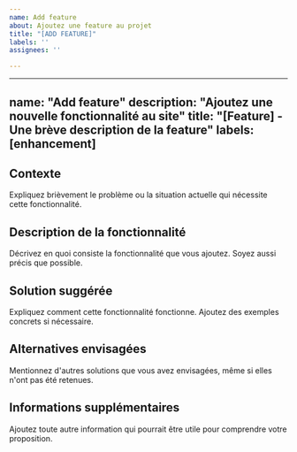 ```yaml
---
name: Add feature
about: Ajoutez une feature au projet
title: "[ADD FEATURE]"
labels: ''
assignees: ''

---
```


---
name: "Add feature"
description: "Ajoutez une nouvelle fonctionnalité au site"
title: "[Feature] - Une brève description de la feature"
labels: [enhancement]
---

## Contexte
Expliquez brièvement le problème ou la situation actuelle qui nécessite cette fonctionnalité.

## Description de la fonctionnalité
Décrivez en quoi consiste la fonctionnalité que vous ajoutez. Soyez aussi précis que possible.

## Solution suggérée
Expliquez comment cette fonctionnalité fonctionne. Ajoutez des exemples concrets si nécessaire.

## Alternatives envisagées
Mentionnez d'autres solutions que vous avez envisagées, même si elles n'ont pas été retenues.

## Informations supplémentaires
Ajoutez toute autre information qui pourrait être utile pour comprendre votre proposition.
